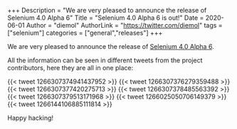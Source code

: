 +++
Description = "We are very pleased to announce the release of Selenium 4.0 Alpha 6"
Title = "Selenium 4.0 Alpha 6 is out!"
Date = 2020-06-01
Author = "diemol"
AuthorLink = "https://twitter.com/diemol"
tags = ["selenium"]
categories = ["general","releases"]
+++

We are very pleased to announce the release of <a href="http://www.selenium.dev/downloads/">Selenium 4.0 Alpha 6</a>.

All the information can be seen in different tweets from the project contributors, here they are all in one place:

{{< tweet 1266307374941437952 >}}
{{< tweet 1266307376279359488 >}}
{{< tweet 1266307377420275713 >}}
{{< tweet 1266307378485563392 >}}
{{< tweet 1266307379513171968 >}}
{{< tweet 1266025050706149379 >}}
{{< tweet 1266144106885111814 >}}

Happy hacking!

